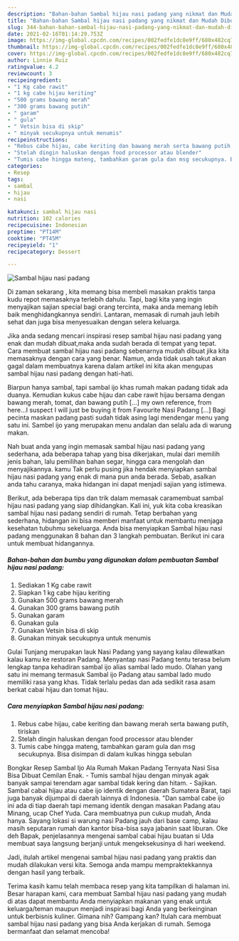 ```yaml
---
description: "Bahan-bahan Sambal hijau nasi padang yang nikmat dan Mudah Dibuat"
title: "Bahan-bahan Sambal hijau nasi padang yang nikmat dan Mudah Dibuat"
slug: 344-bahan-bahan-sambal-hijau-nasi-padang-yang-nikmat-dan-mudah-dibuat
date: 2021-02-16T01:14:29.753Z
image: https://img-global.cpcdn.com/recipes/002fedfe1dc8e9ff/680x482cq70/sambal-hijau-nasi-padang-foto-resep-utama.jpg
thumbnail: https://img-global.cpcdn.com/recipes/002fedfe1dc8e9ff/680x482cq70/sambal-hijau-nasi-padang-foto-resep-utama.jpg
cover: https://img-global.cpcdn.com/recipes/002fedfe1dc8e9ff/680x482cq70/sambal-hijau-nasi-padang-foto-resep-utama.jpg
author: Linnie Ruiz
ratingvalue: 4.2
reviewcount: 3
recipeingredient:
- "1 Kg cabe rawit"
- "1 kg cabe hijau keriting"
- "500 grams bawang merah"
- "300 grams bawang putih"
- " garam"
- " gula"
- " Vetsin bisa di skip"
- " minyak secukupnya untuk menumis"
recipeinstructions:
- "Rebus cabe hijau, cabe keriting dan bawang merah serta bawang putih, tiriskan"
- "Stelah dingin haluskan dengan food processor atau blender"
- "Tumis cabe hingga mateng, tambahkan garam gula dan msg secukupnya. Bisa disimpan di dalam kulkas hingga sebulan"
categories:
- Resep
tags:
- sambal
- hijau
- nasi

katakunci: sambal hijau nasi 
nutrition: 102 calories
recipecuisine: Indonesian
preptime: "PT14M"
cooktime: "PT45M"
recipeyield: "1"
recipecategory: Dessert

---
```



![Sambal hijau nasi padang](https://img-global.cpcdn.com/recipes/002fedfe1dc8e9ff/680x482cq70/sambal-hijau-nasi-padang-foto-resep-utama.jpg)

Di zaman  sekarang , kita memang bisa membeli masakan praktis tanpa kudu repot memasaknya terlebih dahulu. Tapi, bagi kita yang ingin menyajikan sajian special bagi orang tercinta, maka anda memang lebih baik menghidangkannya sendiri. Lantaran, memasak di rumah jauh lebih sehat dan juga bisa menyesuaikan dengan selera keluarga.

Jika anda sedang mencari inspirasi resep sambal hijau nasi padang yang enak dan mudah dibuat,maka anda sudah berada di tempat yang tepat. Cara membuat sambal hijau nasi padang  sebenarnya mudah dibuat jika kita memasaknya dengan cara yang benar. Namun, anda tidak usah takut akan gagal dalam membuatnya 
karena dalam artikel ini kita akan mengupas sambal hijau nasi padang dengan hati-hati.  

Biarpun hanya sambal, tapi sambal ijo khas rumah makan padang tidak ada duanya. Kemudian kukus cabe hijau dan cabe rawit hijau bersama dengan bawang merah, tomat, dan bawang putih […] my own reference, from here…I suspect I will just be buying it from Favourite Nasi Padang […] Bagi pecinta maskan padang pasti sudah tidak asing lagi mendengar menu yang satu ini. Sambel ijo yang merupakan menu andalan dan selalu ada di warung makan.

Nah buat anda yang ingin memasak sambal hijau nasi padang yang sederhana, ada beberapa tahap yang bisa dikerjakan, mulai dari memilih jenis bahan, lalu pemilihan bahan segar, hingga cara mengolah dan menyajikannya. kamu Tak perlu pusing jika hendak menyiapkan sambal hijau nasi padang yang enak di mana pun anda berada. Sebab, asalkan anda  tahu caranya, maka hidangan ini dapat menjadi sajian yang istimewa.

Berikut, ada beberapa tips dan trik dalam memasak caramembuat sambal hijau nasi padang yang siap dihidangkan. Kali ini, yuk kita coba kreasikan sambal hijau nasi padang sendiri di rumah. Tetap berbahan yang sederhana, hidangan ini bisa memberi manfaat untuk membantu menjaga kesehatan tubuhmu sekeluarga. Anda bisa menyiapkan Sambal hijau nasi padang menggunakan 8 bahan dan 3 langkah pembuatan. Berikut ini cara untuk membuat hidangannya.

<!--inarticleads1-->

##### Bahan-bahan dan bumbu yang digunakan dalam pembuatan Sambal hijau nasi padang:

1. Sediakan 1 Kg cabe rawit
1. Siapkan 1 kg cabe hijau keriting
1. Gunakan 500 grams bawang merah
1. Gunakan 300 grams bawang putih
1. Gunakan  garam
1. Gunakan  gula
1. Gunakan  Vetsin bisa di skip
1. Gunakan  minyak secukupnya untuk menumis


Gulai Tunjang merupakan lauk Nasi Padang yang sayang kalau dilewatkan kalau kamu ke restoran Padang. Menyantap nasi Padang tentu terasa belum lengkap tanpa kehadiran sambal ijo alias sambal lado mudo. Olahan yang satu ini memang termasuk Sambal ijo Padang atau sambal lado mudo memiliki rasa yang khas. Tidak terlalu pedas dan ada sedikit rasa asam berkat cabai hijau dan tomat hijau. 

<!--inarticleads2-->

##### Cara menyiapkan Sambal hijau nasi padang:

1. Rebus cabe hijau, cabe keriting dan bawang merah serta bawang putih, tiriskan
1. Stelah dingin haluskan dengan food processor atau blender
1. Tumis cabe hingga mateng, tambahkan garam gula dan msg secukupnya. Bisa disimpan di dalam kulkas hingga sebulan


Bongkar Resep Sambal Ijo Ala Rumah Makan Padang Ternyata Nasi Sisa Bisa Dibuat Cemilan Enak. - Tumis sambal hijau dengan minyak agak banyak sampai terendam agar sambal tidak kering dan hitam. - Sajikan. Sambal cabai hijau atau cabe ijo identik dengan daerah Sumatera Barat, tapi juga banyak dijumpai di daerah lainnya di Indonesia. &#34;Dan sambal cabe ijo ini ada di tiap daerah tapi memang identik dengan masakan Padang atau Minang, ucap Chef Yuda. Cara membuatnya pun cukup mudah, Anda hanya. Sayang lokasi si warung nasi Padang jauh dari base camp, kalau masih seputaran rumah dan kantor bisa-bisa saya jabanin saat liburan. Oke deh Bapak, penjelasannya mengenai sambal cabai hijau buatan si Uda membuat saya langsung berjanji untuk mengeksekusinya di hari weekend. 

Jadi, itulah artikel mengenai  sambal hijau nasi padang  yang praktis dan mudah dilakukan versi kita. Semoga anda mampu mempraktekkannya dengan hasil yang terbaik. 

Terima kasih kamu telah membaca resep yang kita tampilkan di halaman ini. Besar harapan kami, cara membuat  Sambal hijau nasi padang yang mudah di atas dapat membantu Anda menyiapkan makanan yang enak untuk keluarga/teman maupun menjadi inspirasi bagi Anda yang berkeinginan untuk berbisnis kuliner. Gimana nih? Gampang kan? Itulah cara membuat sambal hijau nasi padang yang bisa Anda kerjakan di rumah. Semoga bermanfaat dan selamat mencoba!

